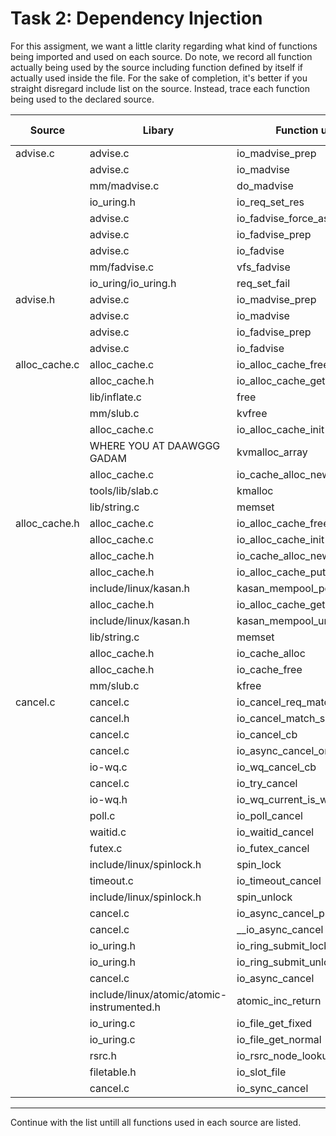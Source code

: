 # Task 2: Dependency Injection
For this assigment, we want a little clarity regarding what kind of functions being imported and used on each source. Do note, we record all function actually being used by the source including function defined by itself if actually used inside the file. For the sake of completion, it's better if you straight disregard include list on the source. Instead, trace each function being used to the declared source.

Source | Libary | Function utilized | Time Used
-------|--------|--------------| ------------------
advise.c | advise.c | io_madvise_prep | 1
| | advise.c | io_madvise | 1
| | mm/madvise.c | do_madvise | 1
| | io_uring.h | io_req_set_res | 2
| | advise.c | io_fadvise_force_async | 3
| | advise.c | io_fadvise_prep | 1
| | advise.c | io_fadvise | 1
| | mm/fadvise.c | vfs_fadvise | 1
| | io_uring/io_uring.h | req_set_fail | 1 
advise.h | advise.c | io_madvise_prep | 1
| | advise.c | io_madvise | 1
| | advise.c | io_fadvise_prep | 1
| | advise.c | io_fadvise | 1
alloc_cache.c | alloc_cache.c | io_alloc_cache_free | 1
| | alloc_cache.h | io_alloc_cache_get | 1
| | lib/inflate.c | free | 1
| | mm/slub.c | kvfree | 1
| | alloc_cache.c | io_alloc_cache_init | 1
| | WHERE YOU AT DAAWGGG GADAM | kvmalloc_array | 1
| | alloc_cache.c | io_cache_alloc_new | 1
| | tools/lib/slab.c | kmalloc | 1
| | lib/string.c | memset | 1
alloc_cache.h | alloc_cache.c | io_alloc_cache_free | 1
| | alloc_cache.c | io_alloc_cache_init | 1
| | alloc_cache.h | io_cache_alloc_new | 2
| | alloc_cache.h | io_alloc_cache_put | 2
| | include/linux/kasan.h | kasan_mempool_poison_object | 1
| | alloc_cache.h | io_alloc_cache_get | 2
| | include/linux/kasan.h | kasan_mempool_unpoison_object | 1
| | lib/string.c | memset | 1
| | alloc_cache.h | io_cache_alloc | 1
| | alloc_cache.h | io_cache_free | 1
| | mm/slub.c | kfree | 1
cancel.c | cancel.c | io_cancel_req_match | 
| | cancel.h | io_cancel_match_sequence |
| | cancel.c | io_cancel_cb |
| | cancel.c | io_async_cancel_one |
| | io-wq.c | io_wq_cancel_cb |
| | cancel.c | io_try_cancel |
| | io-wq.h | io_wq_current_is_worker | 
| | poll.c | io_poll_cancel |
| | waitid.c | io_waitid_cancel |
| | futex.c | io_futex_cancel |
| | include/linux/spinlock.h | spin_lock |
| | timeout.c | io_timeout_cancel | 
| | include/linux/spinlock.h | spin_unlock |
| | cancel.c | io_async_cancel_prep |
| | cancel.c | __io_async_cancel |
| | io_uring.h | io_ring_submit_lock |
| | io_uring.h | io_ring_submit_unlock |
| | cancel.c | io_async_cancel |
| | include/linux/atomic/atomic-instrumented.h | atomic_inc_return |
| | io_uring.c | io_file_get_fixed |
| | io_uring.c | io_file_get_normal | 
| | rsrc.h | io_rsrc_node_lookup |
| | filetable.h | io_slot_file |
| | cancel.c | io_sync_cancel |

----------------------

Continue with the list untill all functions used in each source are listed.
